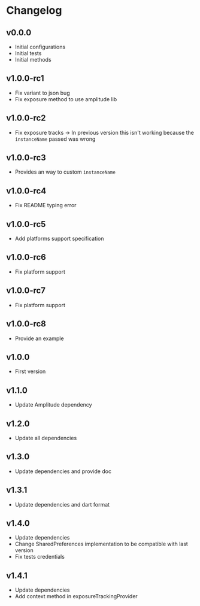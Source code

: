 # Changelog

## v0.0.0
* Initial configurations
* Initial tests
* Initial methods

## v1.0.0-rc1
* Fix variant to json bug
* Fix exposure method to use amplitude lib

## v1.0.0-rc2
* Fix exposure tracks
  -> In previous version this isn't working because the `instanceName` passed was wrong

## v1.0.0-rc3
* Provides an way to custom `instanceName`

## v1.0.0-rc4
* Fix README typing error

## v1.0.0-rc5
* Add platforms support specification

## v1.0.0-rc6
* Fix platform support

## v1.0.0-rc7
* Fix platform support

## v1.0.0-rc8
* Provide an example

## v1.0.0
* First version 

## v1.1.0
* Update Amplitude dependency

## v1.2.0
* Update all dependencies

## v1.3.0
* Update dependencies and provide doc 

## v1.3.1
* Update dependencies and dart format

## v1.4.0
* Update dependencies 
* Change SharedPreferences implementation to be compatible with last version
* Fix tests credentials 

## v1.4.1
* Update dependencies 
* Add context method in exposureTrackingProvider

